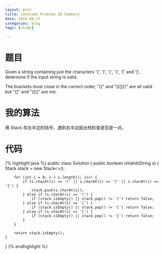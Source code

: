 ```yaml
---
layout: post
title: Leetcode Problem 20 Summary
date: 2016-08-17
categories: blog
tags: [study]

---
```


# 题目

Given a string containing just the characters '(', ')', '{', '}', '[' and ']', determine if the input string is valid.

The brackets must close in the correct order, "()" and "()[]{}" are all valid but "(]" and "([)]" are not.

# 我的算法

用 Stack 存左半边的括号，遇到右半边就出栈检查是否是一对。

# 代码

{% highlight java %}
public class Solution {
    public boolean isValid(String s) {
        Stack<Character> stack = new Stack<>();
        
        for (int i = 0; i < s.length(); i++) {
            if (s.charAt(i) == '(' || s.charAt(i) == '[' || s.charAt(i) == '{') {
                stack.push(s.charAt(i));
            } else if (s.charAt(i) == ')') {
                if (stack.isEmpty() || stack.pop() != '(') return false;
            } else if (s.charAt(i) == ']') {
                if (stack.isEmpty() || stack.pop() != '[') return false;
            } else if (s.charAt(i) == '}') {
                if (stack.isEmpty() || stack.pop() != '{') return false;
            }
        }
        
        return stack.isEmpty();
    }
}
{% endhighlight %}